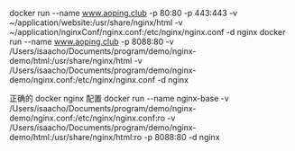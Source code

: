 docker run --name www.aoping.club -p 80:80 -p 443:443 -v ~/application/website:/usr/share/nginx/html -v ~/application/nginxConf/nginx.conf:/etc/nginx/nginx.conf -d nginx
docker run --name www.aoping.club -p 8088:80 -v /Users/isaacho/Documents/program/demo/nginx-demo/html:/usr/share/nginx/html -v /Users/isaacho/Documents/program/demo/nginx-demo/nginx.conf:/etc/nginx/nginx.conf -d nginx

正确的 docker nginx 配置
docker run --name nginx-base -v /Users/isaacho/Documents/program/demo/nginx-demo/nginx.conf:/etc/nginx/nginx.conf:ro -v /Users/isaacho/Documents/program/demo/nginx-demo/html:/usr/share/nginx/html:ro -p 8088:80 -d nginx
